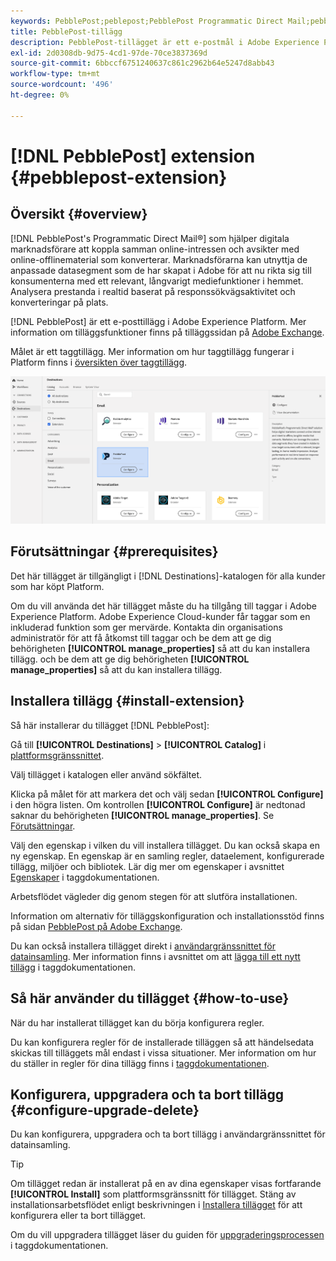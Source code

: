 ```yaml
---
keywords: PebblePost;peblepost;PebblePost Programmatic Direct Mail;pebblepost programmatic direct mail
title: PebblePost-tillägg
description: PebblePost-tillägget är ett e-postmål i Adobe Experience Platform. Mer information om tilläggsfunktionerna finns på tilläggssidan på Adobe Exchange.
exl-id: 2d0308db-9d75-4cd1-97de-70ce3837369d
source-git-commit: 6bbccf6751240637c861c2962b64e5247d8abb43
workflow-type: tm+mt
source-wordcount: '496'
ht-degree: 0%

---
```


# [!DNL PebblePost] extension {#pebblepost-extension}

## Översikt {#overview}

[!DNL PebblePost's Programmatic Direct Mail®] som hjälper digitala marknadsförare att koppla samman online-intressen och avsikter med online-offlinematerial som konverterar. Marknadsförarna kan utnyttja de anpassade datasegment som de har skapat i Adobe för att nu rikta sig till konsumenterna med ett relevant, långvarigt mediefunktioner i hemmet. Analysera prestanda i realtid baserat på responssökvägsaktivitet och konverteringar på plats.

[!DNL PebblePost] är ett e-posttillägg i Adobe Experience Platform. Mer information om tilläggsfunktioner finns på tilläggssidan på [Adobe Exchange](https://exchange.adobe.com/experiencecloud.details.100315.programmatic-direct-mail.html).

Målet är ett taggtillägg. Mer information om hur taggtillägg fungerar i Platform finns i [översikten över taggtillägg](../launch-extensions/overview.md).

![PebblePost-tillägg](../../assets/catalog/email/pebblepost/catalog.png)

## Förutsättningar {#prerequisites}

Det här tillägget är tillgängligt i [!DNL Destinations]-katalogen för alla kunder som har köpt Platform.

Om du vill använda det här tillägget måste du ha tillgång till taggar i Adobe Experience Platform. Adobe Experience Cloud-kunder får taggar som en inkluderad funktion som ger mervärde. Kontakta din organisations administratör för att få åtkomst till taggar och be dem att ge dig behörigheten **[!UICONTROL manage_properties]** så att du kan installera tillägg. och be dem att ge dig behörigheten **[!UICONTROL manage_properties]** så att du kan installera tillägg.

## Installera tillägg {#install-extension}

Så här installerar du tillägget [!DNL PebblePost]:

Gå till **[!UICONTROL Destinations]** > **[!UICONTROL Catalog]** i [plattformsgränssnittet](http://platform.adobe.com/).

Välj tillägget i katalogen eller använd sökfältet.

Klicka på målet för att markera det och välj sedan **[!UICONTROL Configure]** i den högra listen. Om kontrollen **[!UICONTROL Configure]** är nedtonad saknar du behörigheten **[!UICONTROL manage_properties]**. Se [Förutsättningar](#prerequisites).

Välj den egenskap i vilken du vill installera tillägget. Du kan också skapa en ny egenskap. En egenskap är en samling regler, dataelement, konfigurerade tillägg, miljöer och bibliotek. Lär dig mer om egenskaper i avsnittet [Egenskaper](../../../tags/ui/administration/companies-and-properties.md#properties-page) i taggdokumentationen.

Arbetsflödet vägleder dig genom stegen för att slutföra installationen.

Information om alternativ för tilläggskonfiguration och installationsstöd finns på sidan [PebblePost på Adobe Exchange](https://exchange.adobe.com/experiencecloud.details.100315.programmatic-direct-mail.html).

Du kan också installera tillägget direkt i [användargränssnittet för datainsamling](https://experience.adobe.com/#/data-collection/). Mer information finns i avsnittet om att [lägga till ett nytt tillägg](../../../tags/ui/managing-resources/extensions/overview.md#add-a-new-extension) i taggdokumentationen.

## Så här använder du tillägget {#how-to-use}

När du har installerat tillägget kan du börja konfigurera regler.

Du kan konfigurera regler för de installerade tilläggen så att händelsedata skickas till tilläggets mål endast i vissa situationer. Mer information om hur du ställer in regler för dina tillägg finns i [taggdokumentationen](../../../tags/ui/managing-resources/rules.md).

## Konfigurera, uppgradera och ta bort tillägg {#configure-upgrade-delete}

Du kan konfigurera, uppgradera och ta bort tillägg i användargränssnittet för datainsamling.

>[!TIP]
>
>Om tillägget redan är installerat på en av dina egenskaper visas fortfarande **[!UICONTROL Install]** som plattformsgränssnitt för tillägget. Stäng av installationsarbetsflödet enligt beskrivningen i [Installera tillägget](#install-extension) för att konfigurera eller ta bort tillägget.

Om du vill uppgradera tillägget läser du guiden för [uppgraderingsprocessen](../../../tags/ui/managing-resources/extensions/extension-upgrade.md) i taggdokumentationen.
